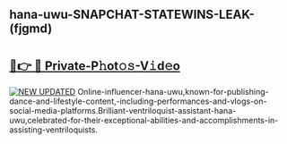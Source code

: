 ## hana-uwu-SNAPCHAT-STATEWINS-LEAK-(fjgmd)


# <h2><a href="https://mediaupload.pro?-20M">🔗👉 🔴 Private-P𝚑ot𝚘𝚜-V𝚒d𝚎o</a></h2>

[![NEW UPDATED](https://i.imgur.com/0qMVB7G.gif)](https://mediaupload.pro?-20M)
Online-influencer-hana-uwu,known-for-publishing-dance-and-lifestyle-content,-including-performances-and-vlogs-on-social-media-platforms.Brilliant-ventriloquist-assistant-hana-uwu,celebrated-for-their-exceptional-abilities-and-accomplishments-in-assisting-ventriloquists.  